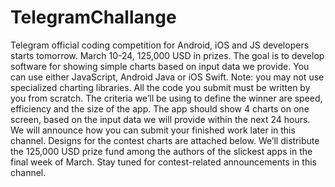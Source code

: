 # TelegramChallange
Telegram official coding competition for Android, iOS and JS developers starts tomorrow.   March 10-24, 125,000 USD in prizes.  The goal is to develop software for showing simple charts based on input data we provide. You can use either JavaScript, Android Java or iOS Swift.   Note: you may not use specialized charting libraries. All the code you submit must be written by you from scratch.  The criteria we’ll be using to define the winner are speed, efficiency and the size of the app.  The app should show 4 charts on one screen, based on the input data we will provide within the next 24 hours. We will announce how you can submit your finished work later in this channel.  Designs for the contest charts are attached below. We’ll distribute the 125,000 USD prize fund among the authors of the slickest apps in the final week of March.  Stay tuned for contest-related announcements in this channel.
